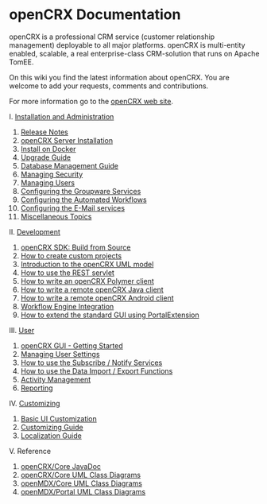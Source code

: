 # openCRX Documentation #

openCRX is a professional CRM service (customer relationship management) deployable to all major platforms. 
openCRX is multi-entity enabled, scalable, a real enterprise-class CRM-solution that runs on Apache TomEE.

On this wiki you find the latest information about openCRX. You are welcome to add your requests, comments and contributions.

For more information go to the [openCRX web site](http://www.opencrx.org/).

I. [Installation and Administration](Admin/README.md)

1. [Release Notes](http://www.opencrx.org./opencrx/4.2/RELEASE-NOTES-4.2.txt)
1. [openCRX Server Installation](Admin/InstallerServer.md)
1. [Install on Docker](Admin/InstallOnDocker.md)
1. [Upgrade Guide](Admin/HowToUpgrade.md)
1. [Database Management Guide](Admin/DatabaseManagement.md)
1. [Managing Security](Admin/ManagingSecurity.md)
1. [Managing Users](Admin/ManagingUsers.md)
1. [Configuring the Groupware Services](Admin/GroupwareServices.md)
1. [Configuring the Automated Workflows](Admin/AutomatedWorkflows.md)
1. [Configuring the E-Mail services](Admin/EMailServices.md)
1. [Miscellaneous Topics](Admin/Miscellaneous.md)

II. [Development](Sdk/README.md)

1. [openCRX SDK: Build from Source](Sdk/BuildFromSource.md)
1. [How to create custom projects](Sdk/CustomProject.md)
1. [Introduction to the openCRX UML model](Sdk/Modeling.md)
1. [How to use the REST servlet](Sdk/Rest.md)
1. [How to write an openCRX Polymer client](Sdk/PolymerClient.md)
1. [How to write a remote openCRX Java client](Sdk/RemoteJavaClient.md)
1. [How to write a remote openCRX Android client](Sdk/RemoteAndroidClient.md)
1. [Workflow Engine Integration](Sdk/WFE.md)
1. [How to extend the standard GUI using PortalExtension](Sdk/PortalExtension.md)

III. [User](Users/README.md)

1. [openCRX GUI - Getting Started](http://www.opencrx.org/opencrx/2.13/gui/openCRX_gui.pdf)
1. [Managing User Settings](Users/UserSettings.md)
1. [How to use the Subscribe / Notify Services](Users/SubscribeNotify.md)
1. [How to use the Data Import / Export Functions](Users/DataImportExport.md)
1. [Activity Management](Users/Activities.md)
1. [Reporting](Users/Reporting.md)

IV. [Customizing](Customizing/README.md)

1. [Basic UI Customization](http://www.opencrx.org/opencrx/1.7/BasicCustomization/htmlsingle/openCRX_BasicCustomization.html)
1. [Customizing Guide](http://www.opencrx.org/opencrx/2.13/customizing/openCRX_customizing.html)
1. [Localization Guide](http://www.opencrx.org/opencrx/1.5/languageLocalizationGuide/htmlsingle/openCRX_LanguageLocalization.html)

V. Reference

1. [openCRX/Core JavaDoc](http://www.opencrx.org/opencrx/4.2/java/index.html)
1. [openCRX/Core UML Class Diagrams](http://www.opencrx.org/opencrx/4.2/uml/opencrx-core/index.html)
1. [openMDX/Core UML Class Diagrams](http://www.opencrx.org/opencrx/4.2/uml/openmdx-core/index.html)
1. [openMDX/Portal UML Class Diagrams](http://www.opencrx.org/opencrx/4.2/uml/openmdx-portal/index.html)
